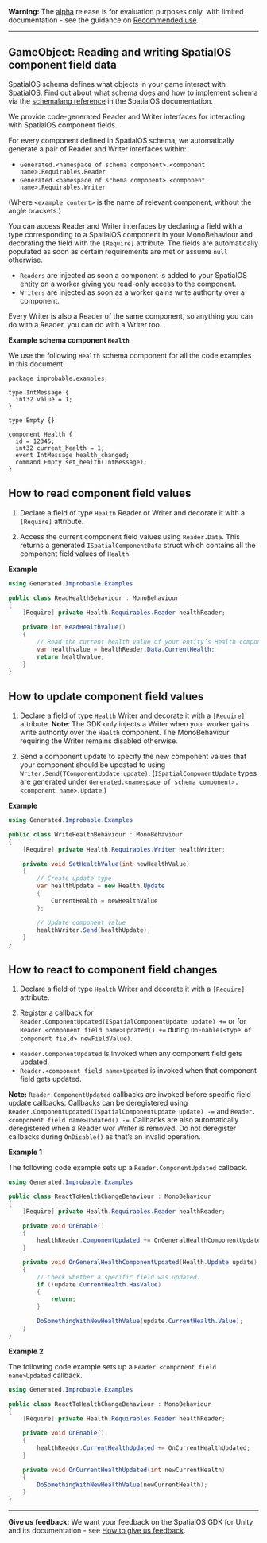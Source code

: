 **Warning:** The [alpha](https://docs.improbable.io/reference/latest/shared/release-policy#maturity-stages) release is for evaluation purposes only, with limited documentation - see the guidance on [Recommended use](../../../README.md#recommended-use).

-----

## GameObject: Reading and writing SpatialOS component field data

SpatialOS schema defines what objects in your game interact with SpatialOS. Find out about [what schema does](https://docs.improbable.io/reference/latest/shared/glossary#schema) and how to implement schema via the [schemalang reference](https://docs.improbable.io/reference/latest/shared/schema/reference) in the SpatialOS documentation.

We provide code-generated Reader and Writer interfaces for interacting with SpatialOS component fields. 

For every component defined in SpatialOS schema, we automatically generate a pair of Reader and Writer interfaces within:

* `Generated.<namespace of schema component>.<component name>.Requirables.Reader`
* `Generated.<namespace of schema component>.<component name>.Requirables.Writer` 

(Where `<example content>` is the name of relevant component, without the angle brackets.)

You can access Reader and Writer interfaces by declaring a field with a type corresponding to a SpatialOS component in your MonoBehaviour and decorating the field with the `[Require]` attribute. The fields are automatically populated as soon as certain requirements are met or assume `null` otherwise.

* `Readers` are injected as soon a component is added to your SpatialOS entity on a worker giving you read-only access to the component.
* `Writers` are injected as soon as a worker gains write authority over a component.

Every Writer is also a Reader of the same component, so anything you can do with a Reader, you can do with a Writer too.

**Example schema component `Health`**

We use the following `Health` schema component for all the code examples in this document:

```
package improbable.examples;

type IntMessage {
  int32 value = 1;
}

type Empty {}

component Health {
  id = 12345;
  int32 current_health = 1;
  event IntMessage health_changed;
  command Empty set_health(IntMessage);
}
```

## How to read component field values

1. Declare a field of type `Health` Reader or Writer and decorate it with a `[Require]` attribute. 

2. Access the current component field values using `Reader.Data`. 
This returns a generated `ISpatialComponentData` struct which contains all the component field values of `Health`.

**Example**
```csharp
using Generated.Improbable.Examples

public class ReadHealthBehaviour : MonoBehaviour
{
    [Require] private Health.Requirables.Reader healthReader;

    private int ReadHealthValue()
    {
        // Read the current health value of your entity’s Health component.
        var healthvalue = healthReader.Data.CurrentHealth;
        return healthvalue;
    }
}
```

## How to update component field values

1. Declare a field of type `Health` Writer and decorate it with a `[Require]` attribute.
**Note**: The GDK only injects a Writer when your worker gains write authority over the `Health` component. The MonoBehaviour requiring the Writer remains disabled otherwise.

2. Send a component update to specify the new component values that your component should be updated to using `Writer.Send(TComponentUpdate update)`. (`ISpatialComponentUpdate` types are generated under `Generated.<namespace of schema component>.<component name>.Update`.) 

**Example**
```csharp
using Generated.Improbable.Examples

public class WriteHealthBehaviour : MonoBehaviour
{
    [Require] private Health.Requirables.Writer healthWriter;

    private void SetHealthValue(int newHealthValue)
    {
        // Create update type
        var healthUpdate = new Health.Update
        {
            CurrentHealth = newHealthValue
        };

        // Update component value
        healthWriter.Send(healthUpdate);
    }
}
```

## How to react to component field changes

1. Declare a field of type `Health` Writer and decorate it with a `[Require]` attribute. 

2. Register a callback for `Reader.ComponentUpdated(ISpatialComponentUpdate update) +=` or for `Reader.<component field name>Updated() +=` during `OnEnable(<type of component field> newFieldValue)`.
*  `Reader.ComponentUpdated` is invoked when any component field gets updated.
*  `Reader.<component field name>Updated` is invoked when that component field gets updated.

**Note:** 
`Reader.ComponentUpdated` callbacks are invoked before specific field update callbacks. Callbacks can be deregistered using `Reader.ComponentUpdated(ISpatialComponentUpdate update) -=` and `Reader.<component field name>Updated() -=`. Callbacks are also automatically deregistered when a Reader wor Writer is removed. Do not deregister callbacks during `OnDisable()` as that’s an invalid operation.

**Example 1**

The following code example sets up a `Reader.ComponentUpdated` callback.

```csharp
using Generated.Improbable.Examples

public class ReactToHealthChangeBehaviour : MonoBehaviour
{
    [Require] private Health.Requirables.Reader healthReader;

    private void OnEnable()
    {
        healthReader.ComponentUpdated += OnGeneralHealthComponentUpdated;
    }

    private void OnGeneralHealthComponentUpdated(Health.Update update)
    {
        // Check whether a specific field was updated.
        if (!update.CurrentHealth.HasValue)
        {
            return;
        }

        DoSomethingWithNewHealthValue(update.CurrentHealth.Value);
    }
}
```

**Example 2**

The following code example sets up a `Reader.<component field name>Updated` callback.

```csharp
using Generated.Improbable.Examples

public class ReactToHealthChangeBehaviour : MonoBehaviour
{
    [Require] private Health.Requirables.Reader healthReader;

    private void OnEnable()
    {
        healthReader.CurrentHealthUpdated += OnCurrentHealthUpdated;
    }

    private void OnCurrentHealthUpdated(int newCurrentHealth)
    {
        DoSomethingWithNewHealthValue(newCurrentHealth);
    }
}
```

----

**Give us feedback:** We want your feedback on the SpatialOS GDK for Unity and its documentation  - see [How to give us feedback](../../../README.md#give-us-feedback).